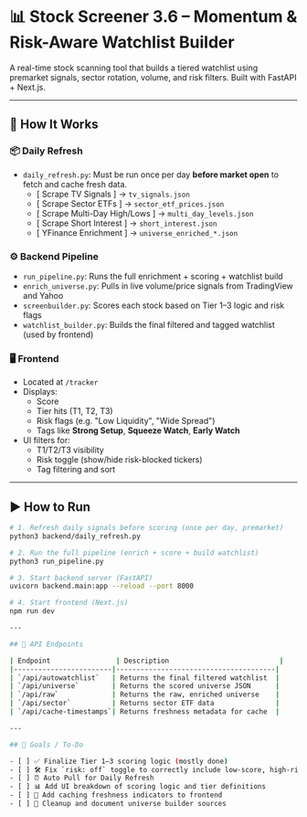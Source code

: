 # 📊 Stock Screener 3.6 – Momentum & Risk-Aware Watchlist Builder

A real-time stock scanning tool that builds a tiered watchlist using premarket signals, sector rotation, volume, and risk filters. Built with FastAPI + Next.js.

---

## 🔧 How It Works

### 📦 Daily Refresh
- `daily_refresh.py`: Must be run once per day **before market open** to fetch and cache fresh data.
  - [ Scrape TV Signals ] → `tv_signals.json`
  - [ Scrape Sector ETFs ] → `sector_etf_prices.json`
  - [ Scrape Multi-Day High/Lows ] → `multi_day_levels.json`
  - [ Scrape Short Interest ] → `short_interest.json`
  - [ YFinance Enrichment ] → `universe_enriched_*.json`

### ⚙️ Backend Pipeline
- `run_pipeline.py`: Runs the full enrichment + scoring + watchlist build
- `enrich_universe.py`: Pulls in live volume/price signals from TradingView and Yahoo
- `screenbuilder.py`: Scores each stock based on Tier 1–3 logic and risk flags
- `watchlist_builder.py`: Builds the final filtered and tagged watchlist (used by frontend)

### 🖥️ Frontend

- Located at `/tracker`
- Displays:
  - Score
  - Tier hits (T1, T2, T3)
  - Risk flags (e.g. "Low Liquidity", "Wide Spread")
  - Tags like **Strong Setup**, **Squeeze Watch**, **Early Watch**
- UI filters for:
  - T1/T2/T3 visibility
  - Risk toggle (show/hide risk-blocked tickers)
  - Tag filtering and sort

---

## ▶️ How to Run

```bash
# 1. Refresh daily signals before scoring (once per day, premarket)
python3 backend/daily_refresh.py

# 2. Run the full pipeline (enrich + score + build watchlist)
python3 run_pipeline.py

# 3. Start backend server (FastAPI)
uvicorn backend.main:app --reload --port 8000

# 4. Start frontend (Next.js)
npm run dev

---

## 📡 API Endpoints

| Endpoint                | Description                           |
|------------------------|---------------------------------------|
| `/api/autowatchlist`   | Returns the final filtered watchlist  |
| `/api/universe`        | Returns the scored universe JSON      |
| `/api/raw`             | Returns the raw, enriched universe    |
| `/api/sector`          | Returns sector ETF data               |
| `/api/cache-timestamps`| Returns freshness metadata for cache  |

---

## 🧩 Goals / To-Do

- [ ] ✅ Finalize Tier 1–3 scoring logic (mostly done)
- [ ] 🛠 Fix `risk: off` toggle to correctly include low-score, high-risk names
- [ ] ⏰ Auto Pull for Daily Refresh
- [ ] 📊 Add UI breakdown of scoring logic and tier definitions
- [ ] 🔁 Add caching freshness indicators to frontend
- [ ] 🧼 Cleanup and document universe builder sources

